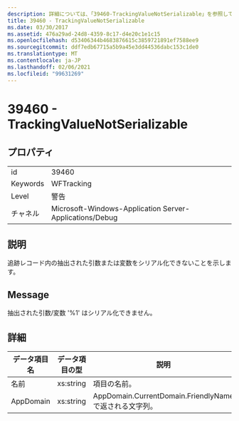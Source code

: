 ```yaml
---
description: 詳細については、「39460-TrackingValueNotSerializable」を参照してください。
title: 39460 - TrackingValueNotSerializable
ms.date: 03/30/2017
ms.assetid: 476a29ad-24d8-4359-8c17-d4e20c1e1c15
ms.openlocfilehash: d53406344b4683876615c3859721891ef7588ee9
ms.sourcegitcommit: ddf7edb67715a5b9a45e3dd44536dabc153c1de0
ms.translationtype: MT
ms.contentlocale: ja-JP
ms.lasthandoff: 02/06/2021
ms.locfileid: "99631269"
---
```

# <a name="39460---trackingvaluenotserializable"></a>39460 - TrackingValueNotSerializable

## <a name="properties"></a>プロパティ  
  
|||  
|-|-|  
|id|39460|  
|Keywords|WFTracking|  
|Level|警告|  
|チャネル|Microsoft-Windows-Application Server-Applications/Debug|  
  
## <a name="description"></a>説明  

 追跡レコード内の抽出された引数または変数をシリアル化できないことを示します。  
  
## <a name="message"></a>Message  

 抽出された引数/変数 '%1' はシリアル化できません。  
  
## <a name="details"></a>詳細  
  
|データ項目名|データ項目の型|説明|  
|--------------------|--------------------|-----------------|  
|名前|xs:string|項目の名前。|  
|AppDomain|xs:string|AppDomain.CurrentDomain.FriendlyName で返される文字列。|
